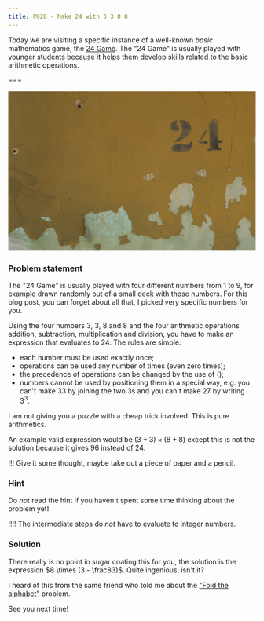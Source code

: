 ```yaml
---
title: P020 - Make 24 with 3 3 8 8
---
```


Today we are visiting a specific instance of a well-known _basic_ mathematics game, the [24 Game]. The "24 Game" is usually played with younger students because it helps them develop skills related to the basic arithmetic operations.

===

![A picture of a wall with a 24 in it](24.jpg "Photo by Kadir Celep on Unsplash")

### Problem statement

The "24 Game" is usually played with four different numbers from $1$ to $9$, for example drawn randomly out of a small deck with those numbers. For this blog post, you can forget about all that, I picked very specific numbers for you.

Using the four numbers $3$, $3$, $8$ and $8$ and the four arithmetic operations addition, subtraction, multiplication and division, you have to make an expression that evaluates to $24$. The rules are simple:

 - each number must be used exactly once;
 - operations can be used any number of times (even zero times);
 - the precedence of operations can be changed by the use of $()$;
 - numbers cannot be used by positioning them in a special way, e.g. you can't make $33$ by joining the two $3$s and you can't make $27$ by writing $3^3$.

I am not giving you a puzzle with a cheap trick involved. This is pure arithmetics.

An example valid expression would be $(3+3)\times (8+8)$ except this is not the solution because it gives $96$ instead of $24$.

!!! Give it some thought, maybe take out a piece of paper and a pencil.

### Hint

Do _not_ read the hint if you haven't spent some time thinking about the problem yet!

!!!! The intermediate steps do _not_ have to evaluate to integer numbers.


### Solution

There really is no point in sugar coating this for you, the solution is the expression $8 \times (3 - \frac83)$. Quite ingenious, isn't it?

I heard of this from the same friend who told me about the ["Fold the alphabet"][fold the alphabet] problem.

See you next time!

[24 Game]: https://en.wikipedia.org/wiki/24_Game
[fold the alphabet]: ../fold-the-alphabet